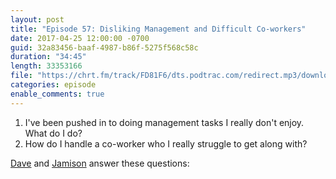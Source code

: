 ```yaml
---
layout: post
title: "Episode 57: Disliking Management and Difficult Co-workers"
date: 2017-04-25 12:00:00 -0700
guid: 32a83456-baaf-4987-b86f-5275f568c58c
duration: "34:45"
length: 33353166
file: "https://chrt.fm/track/FD81F6/dts.podtrac.com/redirect.mp3/download.softskills.audio/sse-057.mp3"
categories: episode
enable_comments: true
---
```


1. I've been pushed in to doing management tasks I really don't enjoy. What do I do?
2. How do I handle a co-worker who I really struggle to get along with?

[Dave](https://twitter.com/djsmith42) and [Jamison](https://twitter.com/jamison_dance) answer these questions:
